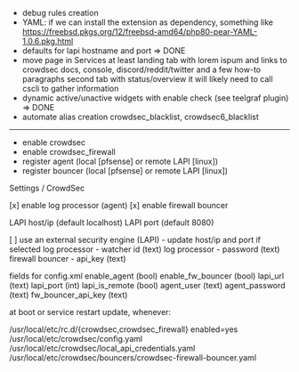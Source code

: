 
 - debug rules creation
 - YAML: if we can install the extension as dependency, something like https://freebsd.pkgs.org/12/freebsd-amd64/php80-pear-YAML-1.0.6.pkg.html
 - defaults for lapi hostname and port => DONE
 - move page in Services
   at least landing tab with lorem ispum and links to crowdsec docs, console, discord/reddit/twitter
      and a few how-to paragraphs
   second tab with status/overview
      it will likely need to call cscli to gather information
 - dynamic active/unactive widgets with enable check (see teelgraf plugin) => DONE
 - automate alias creation crowdsec_blacklist, crowdsec6_blacklist




------------------------------------------

 - enable crowdsec
 - enable crowdsec_firewall
 - register agent (local [pfsense] or remote LAPI [linux])
 - register bouncer (local [pfsense] or remote LAPI [linux])


Settings / CrowdSec

  [x] enable log processor (agent)
  [x] enable firewall bouncer

  LAPI host/ip  (default localhost)
  LAPI port     (default 8080)

  [ ] use an external security engine (LAPI) - update host/ip and port if selected
      log processor - watcher id (text)
      log processor - password (text)
      firewall bouncer - api_key (text)



fields for config.xml
  enable_agent (bool)
  enable_fw_bouncer (bool)
  lapi_url (text)
  lapi_port (int)
  lapi_is_remote (bool)
  agent_user (text)
  agent_password (text)
  fw_bouncer_api_key (text)


at boot or service restart update, whenever:

  /usr/local/etc/rc.d/{crowdsec,crowdsec_firewall}     enabled=yes
  /usr/local/etc/crowdsec/config.yaml
  /usr/local/etc/crowdsec/local_api_credentials.yaml
  /usr/local/etc/crowdsec/bouncers/crowdsec-firewall-bouncer.yaml
  
